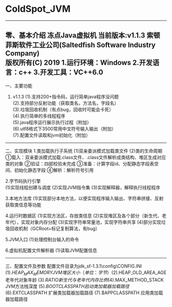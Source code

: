 # ColdSpot_JVM
--------------------------------------------------- 
零、基本介绍 
冻点Java虚拟机 当前版本:v1.1.3 
索顿菲斯软件工业公司(Saltedfish Software Industry Company)   
版权所有(C) 2019 
1.运行环境：Windows 
2.开发语言：c++ 
3.开发工具：VC++6.0 
--------------------------------------------------- 

一、主要功能 

1. v1.1.3
(1).支持200+指令码，运行简单java程序没问题  
(2).支持部分反射功能（获取类名，方法名，字段名）  
(3).垃圾回收机制（有点bug，回收时可能会卡死）  
(4).执行简单的多线程程序  
(5).java程序运行展示执行过程（附加）  
(6).utf8格式下3500常用中文符号输入输出（附加）  
(7).配置文件读取和jvm初始化（附加）  

--------------------------------------------------- 

二、实现模块 
1.类加载执行子系统 
(1)双亲委派模式加载类文件 
(2)类的生命周期 
①载入：双亲委派模式加载.class文件、.class文件解析成类结构、堆区生成对应类的对象 
②验证：四部校验未完成 
③准备：计算字段id、分配静态字段表空间、初始化静态字段 
④解析：解析符号引用 

2.字节码执行引擎   
(1)实现线程创建与调度
(2)实现JVM指令集
(3)实现解释器，解释执行线程程序

3.本地方法库
(1)实现部分本地方法，以便实现程序输入输出、字符串拼接、反射获取类信息等功能

4.运行时数据区
(1)实现方法区，存放类信息
(2)实现堆区及各个部分（新生代、老年代），实现对象内存分配
(3)实现字符串常量池，实现字符串共享
(4)部分实现垃圾回收机制（GCRoot+标记复制算法，有bug）

5.JVM入口
(1)处理控制台输入的命令

6.虚拟机配置文件解析器
(1)读取JVM配置信息

--------------------------------------------------- 

三、配置文件及参数 
配置文件目录为jdk_sf-1.3.1\config\CONFIG.INI 
(1).$HEAP_MAX_MEMORY    JVM堆区大小（单位：字节） 
(2).$HEAP_OLD_AREA_AGE  老年代对象年龄 
(3).$RATIO              新生代与老年代内存比例 
(4).$MAX_METHOD_STACK   JVM方法栈深度 
(5).$BOOTCLASSPATH      启动类加载器加载路径 
(6).$EXTCLASSPATH       扩展类加载器加载路径 
(7).$APPCLASSPATH       应用类加载器加载路径
